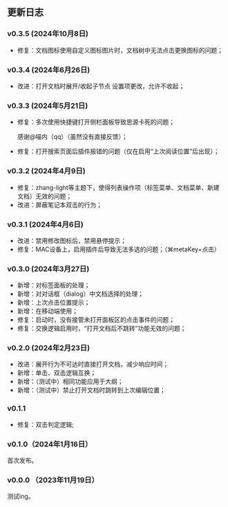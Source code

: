 ## 更新日志

### v0.3.5 (2024年10月8日)

- 修复：文档图标使用自定义图标图片时，文档树中无法点击更换图标的问题；

### v0.3.4 (2024年6月26日)

- 改进：打开文档时展开/收起子节点 设置项更改，允许不收起；

### v0.3.3 (2024年5月21日)
- 修复：多次使用快捷键打开侧栏面板导致思源卡死的问题；
  
  感谢@喵内（qq）（虽然没有直接反馈）；
- 修复：打开搜索页面后插件报错的问题（仅在启用“上次阅读位置”后出现）；

### v0.3.2 (2024年4月9日)

- 修复：zhang-light等主题下，使得列表操作项（标签菜单、文档菜单、新建文档）无效的问题；
- 改进：屏蔽笔记本双击的行为；

### v0.3.1 (2024年4月6日)

- 改进：禁用修改图标后，禁用悬停提示；
- 修复：MAC设备上，启用插件后导致无法多选的问题；（⌘metaKey+点击）

### v0.3.0 (2024年3月27日)

- 新增：对标签面板的处理；
- 新增：对对话框（dialog）中文档选择的处理；
- 新增：上次点击位置提示；
- 新增：在移动端使用；
- 修复：启动时，没有接管未打开面板区的点击事件的问题；
- 修复：交换逻辑启用时，“打开文档后不跳转”功能无效的问题；

### v0.2.0 (2024年2月23日)
- 改进：展开行为不可达时直接打开文档，减少响应时间；
- 新增：单击、双击逻辑互换；
- 新增：（测试中）相同功能应用于大纲；
- 新增：（测试中）禁止打开文档时跳转到上次编辑位置；

### v0.1.1

- 修复：双击判定逻辑;

### v0.1.0（2024年1月16日）

首次发布。

### v0.0.0 （2023年11月19日）

测试ing。